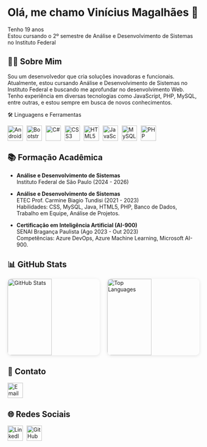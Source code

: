 # Olá, me chamo Vinícius Magalhães 👋  
Tenho 19 anos  
Estou cursando o 2º semestre de Análise e Desenvolvimento de Sistemas no Instituto Federal

## 👨‍💻 Sobre Mim

Sou um desenvolvedor que cria soluções inovadoras e funcionais. Atualmente, estou cursando Análise e Desenvolvimento de Sistemas no Instituto Federal e buscando me aprofundar no desenvolvimento Web. Tenho experiência em diversas tecnologias como JavaScript, PHP, MySQL, entre outras, e estou sempre em busca de novos conhecimentos.

🛠️ Linguagens e Ferramentas

<div style="display: flex; gap: 10px; flex-wrap: wrap;">
  <a href="https://github.com/Viniciusmagal/mobileapps" target="_blank">
    <img src="https://cdn.jsdelivr.net/gh/devicons/devicon/icons/android/android-original.svg" alt="Android" width="40" height="40" />
  </a>
  <a href="https://getbootstrap.com" target="_blank">
    <img src="https://cdn.jsdelivr.net/gh/devicons/devicon/icons/bootstrap/bootstrap-original.svg" alt="Bootstrap" width="40" height="40" />
  </a>
  <a href="https://docs.microsoft.com/en-us/dotnet/csharp/" target="_blank">
    <img src="https://cdn.jsdelivr.net/gh/devicons/devicon/icons/csharp/csharp-original.svg" alt="C#" width="40" height="40" />
  </a>
  <a href="https://github.com/Viniciusmagal/Web-projects" target="_blank">
    <img src="https://cdn.jsdelivr.net/gh/devicons/devicon/icons/css3/css3-original-wordmark.svg" alt="CSS3" width="40" height="40" />
  </a>
  <a href="https://github.com/Viniciusmagal/Web-projects" target="_blank">
    <img src="https://cdn.jsdelivr.net/gh/devicons/devicon/icons/html5/html5-original.svg" alt="HTML5" width="40" height="40" />
  </a>
  <a href="https://developer.mozilla.org/en-US/docs/Web/JavaScript" target="_blank">
    <img src="https://cdn.jsdelivr.net/gh/devicons/devicon/icons/javascript/javascript-original.svg" alt="JavaScript" width="40" height="40" />
  </a>
  <a href="https://www.mysql.com/" target="_blank">
    <img src="https://cdn.jsdelivr.net/gh/devicons/devicon/icons/mysql/mysql-original.svg" alt="MySQL" width="40" height="40" />
  </a>
  <a href="https://github.com/Viniciusmagal/Web-projects" target="_blank">
    <img src="https://cdn.jsdelivr.net/gh/devicons/devicon/icons/php/php-original.svg" alt="PHP" width="40" height="40" />
  </a>
</div>

## 📚 Formação Acadêmica

- **Análise e Desenvolvimento de Sistemas**  
  Instituto Federal de São Paulo (2024 - 2026)

- **Análise e Desenvolvimento de Sistemas**  
  ETEC Prof. Carmine Biagio Tundisi (2021 - 2023)  
  Habilidades: CSS, MySQL, Java, HTML5, PHP, Banco de Dados, Trabalho em Equipe, Análise de Projetos.

- **Certificação em Inteligência Artificial (AI-900)**  
  SENAI Bragança Paulista (Ago 2023 - Out 2023)  
  Competências: Azure DevOps, Azure Machine Learning, Microsoft AI-900.

## 📊 GitHub Stats

<div style="display: flex; gap: 20px;">
  <img src="https://github-readme-stats.vercel.app/api?username=ViniciusMagal&show_icons=true&theme=radical" alt="GitHub Stats" style="width: 48%; height: 200px; border-radius: 10px; box-shadow: 0 2px 8px rgba(0, 0, 0, 0.1);" />
  <img src="https://github-readme-stats.vercel.app/api/top-langs/?username=ViniciusMagal&layout=compact&theme=radical" alt="Top Languages" style="width: 48%; height: 200px; border-radius: 10px; box-shadow: 0 2px 8px rgba(0, 0, 0, 0.1);" />

  
  
</div>


## 📧 Contato

<a href="mailto:lucavimagal@gmail.com" target="_blank">
  <img src="https://upload.wikimedia.org/wikipedia/commons/thumb/7/7e/Gmail_icon_%282020%29.svg/128px-Gmail_icon_%282020%29.svg.png" alt="Email" width="40" height="40" />
</a>

## 🌐 Redes Sociais

<div style="display: flex; gap: 10px;">
  <a href="https://www.linkedin.com/in/vinicius-magalhães-5137402b9/" target="_blank">
    <img src="https://cdn.jsdelivr.net/gh/devicons/devicon/icons/linkedin/linkedin-original.svg" alt="LinkedIn" width="40" height="40" />
  </a>
  <a href="https://github.com/Viniciusmagal" target="_blank">
    <img src="https://cdn.jsdelivr.net/gh/devicons/devicon/icons/github/github-original.svg" alt="GitHub" width="40" height="40" />
  </a>
</div>
